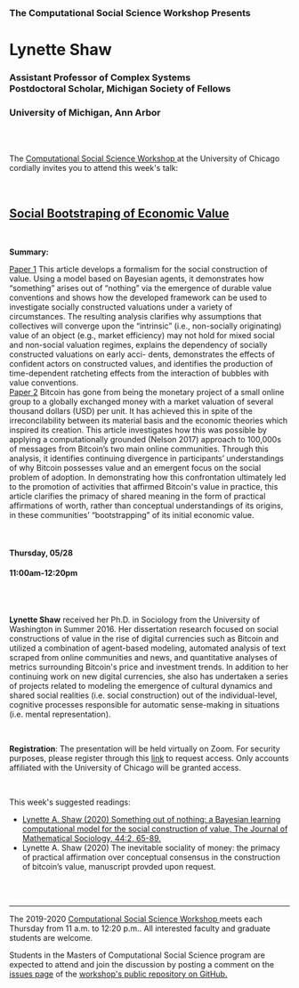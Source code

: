 

<br>

<h3 class=pfblock-header> The Computational Social Science Workshop Presents </h3>

<h1 class=pfblock-header3> Lynette Shaw</h1>
<h3 class=pfblock-header3> Assistant Professor of Complex Systems <br>
Postdoctoral Scholar, Michigan Society of Fellows </h3>
<h3 class=pfblock-header3> University of Michigan, Ann Arbor </h3>

<br><br>



<p class=pfblock-header3>The <a href="https://macss.uchicago.edu/content/computation-workshop"> Computational Social Science Workshop </a> at the University of Chicago cordially invites you to attend this week's talk:</p>



<br>

<div class=pfblock-header3>
<h2 class=pfblock-header>
  <a href=https://github.com/uchicago-computation-workshop/Spring2020/tree/master/05-28_Shaw> Social Bootstraping of Economic Value </a>
</h2>

<br>
</div>



<p class=footertext2>

**Summary:** 
<br>

<u>Paper 1</u>
This article develops a formalism for the social construction of value. Using
a model based on Bayesian agents, it demonstrates how “something” arises
out of “nothing” via the emergence of durable value conventions and
shows how the developed framework can be used to investigate socially
constructed valuations under a variety of circumstances. The resulting
analysis clarifies why assumptions that collectives will converge upon the
“intrinsic” (i.e., non-socially originating) value of an object (e.g., market
efficiency) may not hold for mixed social and non-social valuation regimes,
explains the dependency of socially constructed valuations on early acci-
dents, demonstrates the effects of confident actors on constructed values,
and identifies the production of time-dependent ratcheting effects from the
interaction of bubbles with value conventions.
<br>
<u>Paper 2</u>
Bitcoin has gone from being the monetary project of a small online group to a globally exchanged money with a market valuation of several thousand dollars (USD) per unit. It has achieved this in spite of the irreconcilability between its material basis and the economic theories which inspired its creation. This article investigates how this was possible by applying a computationally grounded (Nelson 2017) approach to 100,000s of messages from Bitcoin’s two main online communities. Through this analysis, it identifies continuing divergence in participants’ understandings of why Bitcoin possesses value and an emergent focus on the social
problem of adoption. In demonstrating how this confrontation ultimately led to the promotion of activities that affirmed Bitcoin's value in practice, this article clarifies the primacy of shared meaning in the form of practical affirmations of worth, rather than conceptual understandings of its origins, in these communities’ “bootstrapping” of its initial economic value.

</p>

<br>

<h4 class=pfblock-header3> Thursday, 05/28 </h4>
<h4 class=pfblock-header3> 11:00am-12:20pm </h4>

<br><br>

<p class=footertext2>

**Lynette Shaw**  received her Ph.D. in Sociology from the University of Washington in Summer 2016. Her dissertation research focused on social constructions of value in the rise of digital currencies such as Bitcoin and utilized a combination of agent-based modeling, automated analysis of text scraped from online communities and news, and quantitative analyses of metrics surrounding Bitcoin's price and investment trends. In addition to her continuing work on new digital currencies, she also has undertaken a series of projects related to modeling the emergence of cultural dynamics and shared social realities (i.e. social construction) out of the individual-level, cognitive processes responsible for automatic sense-making in situations (i.e. mental representation). 
</p>

<br>

<p class=footertext2>

**Registration**: The presentation will be held virtually on Zoom. For security purposes, please register through this [link](https://uchicago.zoom.us/meeting/register/tJIscuusqzwuE9DO7Oq3S1E9luJ7eYW4biK5) to request access. Only accounts affiliated with the University of Chicago will be granted access.
</p>

<br>

This week's suggested readings:

- [Lynette A. Shaw (2020) Something out of nothing: a Bayesian learning computational model for the social construction of value, The Journal of Mathematical Sociology, 44:2, 65-89.](https://github.com/uchicago-computation-workshop/Spring2020/blob/master/05-28_Shaw/Shaw_2020_JMS.pdf)
- Lynette A. Shaw (2020) The inevitable sociality of money: the primacy of practical affirmation over conceptual consensus in the construction of bitcoin’s value, manuscript provded upon request.


<br><br>

---

<p class=footertext> The 2019-2020 <a href="https://macss.uchicago.edu/content/computation-workshop"> Computational Social Science Workshop </a> meets each Thursday from 11 a.m. to 12:20 p.m.. All interested faculty and graduate students are welcome.</p>



<p class=footertext>Students in the Masters of Computational Social Science program are expected to attend and join the discussion by posting a comment on the <a href=https://github.com/uchicago-computation-workshop/Spring2020/issues/6>issues page</a> of the <a href=https://github.com/uchicago-computation-workshop/Spring2020/tree/master/05-28_Shaw>workshop's public repository on GitHub.</a></p>
